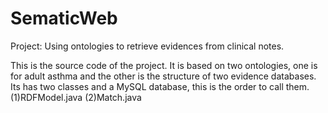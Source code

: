 # SematicWeb
Project: Using ontologies to retrieve evidences from clinical notes.

This is the source code of the project. It is based on two ontologies, one is for adult asthma and the other is the structure of two evidence databases.
Its has two classes and a MySQL database, this is the order to call them.
(1)RDFModel.java
(2)Match.java
